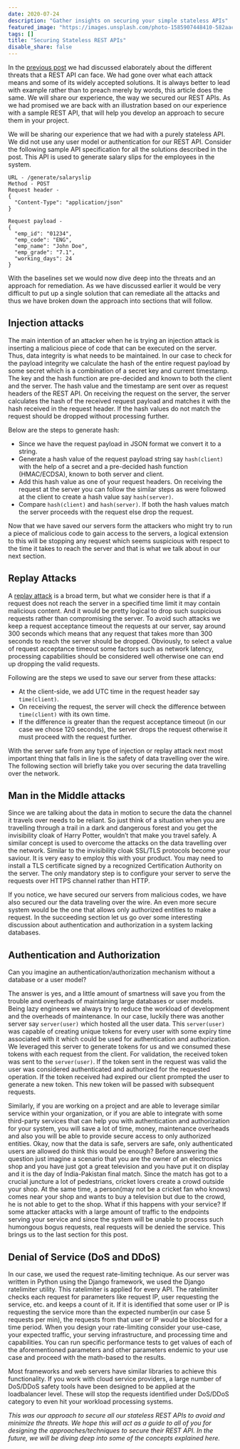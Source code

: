```yaml
---
date: 2020-07-24
description: "Gather insights on securing your simple stateless APIs"
featured_image: "https://images.unsplash.com/photo-1585907448410-582aac876c43?ixlib=rb-1.2.1&ixid=eyJhcHBfaWQiOjEyMDd9&auto=format&fit=crop&w=1478&q=80"
tags: []
title: "Securing Stateless REST APIs"
disable_share: false
---
```

In the [previous post](/post/rest-api-safety/) we had discussed elaborately about the
different threats that a REST API can face. We had gone over what each attack means and
some of its widely accepted solutions. It is always better to lead with example rather
than to preach merely by words, this article does the same. We will share our experience,
the way we secured our REST APIs. As we had promised we are back with an illustration
based on our experience with a sample REST API, that will help you develop an approach to
secure them in your project.

We will be sharing our experience that we had with a purely stateless API. We did not use
any user model or authentication for our REST API. Consider the following sample API
specification for all the solutions described in the post. This API is used to generate
salary slips for the employees in the system.

```
URL - /generate/salaryslip
Method - POST
Request header -
{
  "Content-Type": "application/json"
}

Request payload -
{
  "emp_id": "01234",
  "emp_code": "ENG",
  "emp_name": "John Doe",
  "emp_grade": "7.1",
  "working_days": 24
}
```

With the baselines set we would now dive deep into the threats and an approach for
remediation. As we have discussed earlier it would be very difficult to put up a single
solution that can remediate all the attacks and thus we have broken down the approach into
sections that will follow.

## Injection attacks

The main intention of an attacker when he is trying an injection attack is inserting a
malicious piece of code that can be executed on the server. Thus, data integrity is what
needs to be maintained. In our case to check for the payload integrity we calculate the
hash of the entire request payload by some secret which is a combination of a secret key
and current timestamp. The key and the hash function are pre-decided and known to both the
client and the server. The hash value and the timestamp are sent over as request headers
of the REST API. On receiving the request on the server, the server calculates the hash of
the received request payload and matches it with the hash received in the request header.
If the hash values do not match the request should be dropped without processing further.

Below are the steps to generate hash:
- Since we have the request payload in JSON format we convert it to a string.
- Generate a hash value of the request payload string say `hash(client)` with the help of
  a secret and a pre-decided hash function (HMAC/ECDSA), known to both server and client.
- Add this hash value as one of your request headers. On receiving the request at the
  server you can follow the similar steps as were followed at the client to create a hash
  value say `hash(server)`.
- Compare `hash(client)` and `hash(server)`. If both the hash values match the server
  proceeds with the request else drop the request.

Now that we have saved our servers form the attackers who might try to run a piece of
malicious code to gain access to the servers, a logical extension to this will be stopping
any request which seems suspicious with respect to the time it takes to reach the server
and that is what we talk about in our next section.

## Replay Attacks

A [replay attack](https://en.wikipedia.org/wiki/Replay_attack) is a broad term, but what
we consider here is that if a request does not reach the server in a specified time limit
it may contain malicious content. And it would be pretty logical to drop such suspicious
requests rather than compromising the server. To avoid such attacks we keep a request
acceptance timeout the requests at our server, say around 300 seconds which means that any
request that takes more than 300 seconds to reach the server should be dropped. Obviously,
to select a value of request acceptance timeout some factors such as network latency,
processing capabilities should be considered well otherwise one can end up dropping the
valid requests.

Following are the steps we used to save our server from these attacks:
- At the client-side, we add UTC time in the request header say `time(client)`.
- On receiving the request, the server will check the difference between `time(client)`
  with its own time.
- If the difference is greater than the request acceptance timeout (in our case we chose
  120 seconds), the server drops the request otherwise it must proceed with the request
  further.

With the server safe from any type of injection or replay attack next most important thing
that falls in line is the safety of data travelling over the wire. The following section
will briefly take you over securing the data travelling over the network.

## Man in the Middle attacks

Since we are talking about the data in motion to secure the data the channel it travels
over needs to be reliant. So just think of a situation when you are travelling through a
trail in a dark and dangerous forest and you get the invisibility cloak of Harry Potter,
wouldn’t that make you travel safely. A similar concept is used to overcome the attacks on
the data travelling over the network. Similar to the invisibility cloak SSL/TLS protocols
become your saviour. It is very easy to employ this with your product. You may need to
install a TLS certificate signed by a recognized Certification Authority on the server.
The only mandatory step is to configure your server to serve the requests over HTTPS
channel rather than HTTP.

If you notice, we have secured our servers from malicious codes, we have also secured our
the data traveling over the wire. An even more secure system would be the one that allows
only authorized entities to make a request. In the succeeding section let us go over some
interesting discussion about authentication and authorization in a system lacking
databases.


## Authentication and Authorization

Can you imagine an authentication/authorization mechanism without a database or a user
model?

The answer is yes, and a little amount of smartness will save you from the trouble and
overheads of maintaining large databases or user models. Being lazy engineers we always
try to reduce the workload of development and the overheads of maintenance. In our case,
luckily there was another server say `server(user)` which hosted all the user data. This
`server(user)` was capable of creating unique tokens for every user with some expiry time
associated with it which could be used for authentication and authorization. We leveraged
this server to generate tokens for us and we consumed these tokens with each request from
the client. For validation, the received token was sent to the `server(user)`. If the
token sent in the request was valid the user was considered authenticated and authorized
for the requested operation. If the token received had expired our client prompted the
user to generate a new token. This new token will be passed with subsequent requests.

Similarly, if you are working on a project and are able to leverage similar service within
your organization, or if you are able to integrate with some third-party services that can
help you with authentication and authorization for your system, you will save a lot of
time, money, maintenance overheads and also you will be able to provide secure access to
only authorized entities. Okay, now that the data is safe, servers are safe, only
authenticated users are allowed do think this would be enough? Before answering the
question just imagine a scenario that you are the owner of an electronics shop and you
have just got a great television and you have put it on display and it is the day of
India-Pakistan final match. Since the match has got to a crucial juncture a lot of
pedestrians, cricket lovers create a crowd outside your shop. At the same time, a
person(may not be a cricket fan who knows) comes near your shop and wants to buy a
television but due to the crowd, he is not able to get to the shop. What if this happens
with your service? If some attacker attacks with a large amount of traffic to the
endpoints serving your service and since the system will be unable to process such
humongous bogus requests, real requests will be denied the service. This brings us to the
last section for this post.

## Denial of Service (DoS and DDoS)

In our case, we used the request rate-limiting technique. As our server was written in
Python using the Django framework, we used the Django ratelimiter utility. This
ratelimiter is applied for every API. The ratelimiter checks each request for parameters
like request IP, user requesting the service, etc. and keeps a count of it. If it is
identified that some user or IP is requesting the service more than the expected number(in
our case 5 requests per min), the requests from that user or IP would be blocked for a
time period. When you design your rate-limiting consider your use-case, your expected
traffic, your serving infrastructure, and processing time and capabilities. You can run
specific performance tests to get values of each of the aforementioned parameters and
other parameters endemic to your use case and proceed with the math-based to the results.

Most frameworks and web servers have similar libraries to achieve this functionality. If
you work with cloud service providers, a large number of DoS/DDoS safety tools have been
designed to be applied at the loadbalancer level. These will stop the requests identified
under DoS/DDoS category to even hit your workload processing systems.

_This was our approach to secure all our stateless REST APIs to avoid and minimize the
threats. We hope this will act as a guide to all of you for designing the
approaches/techniques to secure their REST API. In the future, we will be diving deep into
some of the concepts explained here._
